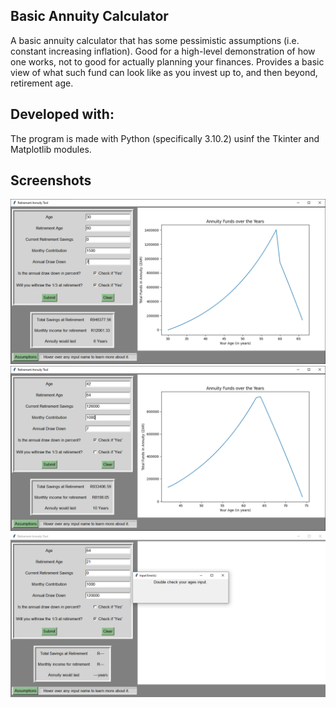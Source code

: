 ## Basic Annuity Calculator
A basic annuity calculator that has some pessimistic assumptions (i.e. constant increasing inflation). Good for a high-level demonstration of how one works, not to good for actually planning your finances. Provides a basic view of what such fund can look like as you invest up to, and then beyond, retirement age.

## Developed with:
The program is made with Python (specifically 3.10.2) usinf the Tkinter and Matplotlib modules.

## Screenshots
![Test Image 1](Showcase/sc1.png)
![Test Image 2](Showcase/sc2.png)
![Test Image 3](Showcase/sc3.png)
